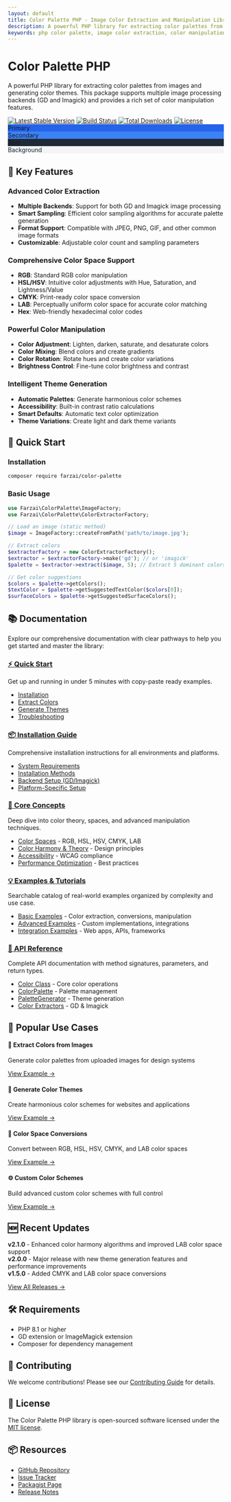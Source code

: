```yaml
---
layout: default
title: Color Palette PHP - Image Color Extraction and Manipulation Library
description: A powerful PHP library for extracting color palettes from images, generating color themes, and manipulating colors in multiple color spaces
keywords: php color palette, image color extraction, color manipulation, color themes
---
```


# Color Palette PHP

A powerful PHP library for extracting color palettes from images and generating color themes. This package supports multiple image processing backends (GD and Imagick) and provides a rich set of color manipulation features.

<div class="badges">
  <a href="https://packagist.org/packages/farzai/color-palette"><img src="https://img.shields.io/packagist/v/farzai/color-palette.svg" alt="Latest Stable Version"></a>
  <a href="https://github.com/parsilver/color-palette-php/actions"><img src="https://github.com/parsilver/color-palette-php/workflows/tests/badge.svg" alt="Build Status"></a>
  <a href="https://packagist.org/packages/farzai/color-palette"><img src="https://img.shields.io/packagist/dt/farzai/color-palette.svg" alt="Total Downloads"></a>
  <a href="https://github.com/parsilver/color-palette-php/blob/main/LICENSE.md"><img src="https://img.shields.io/packagist/l/farzai/color-palette.svg" alt="License"></a>
</div>

<div class="color-example">
    <div class="color-swatch" style="background: #2563eb">Primary</div>
    <div class="color-swatch" style="background: #3b82f6">Secondary</div>
    <div class="color-swatch" style="background: #1f2937">Text</div>
    <div class="color-swatch" style="background: #f3f4f6; color: #1f2937">Background</div>
</div>

## 🎨 Key Features

### Advanced Color Extraction
- **Multiple Backends**: Support for both GD and Imagick image processing
- **Smart Sampling**: Efficient color sampling algorithms for accurate palette generation
- **Format Support**: Compatible with JPEG, PNG, GIF, and other common image formats
- **Customizable**: Adjustable color count and sampling parameters

### Comprehensive Color Space Support
- **RGB**: Standard RGB color manipulation
- **HSL/HSV**: Intuitive color adjustments with Hue, Saturation, and Lightness/Value
- **CMYK**: Print-ready color space conversion
- **LAB**: Perceptually uniform color space for accurate color matching
- **Hex**: Web-friendly hexadecimal color codes

### Powerful Color Manipulation
- **Color Adjustment**: Lighten, darken, saturate, and desaturate colors
- **Color Mixing**: Blend colors and create gradients
- **Color Rotation**: Rotate hues and create color variations
- **Brightness Control**: Fine-tune color brightness and contrast

### Intelligent Theme Generation
- **Automatic Palettes**: Generate harmonious color schemes
- **Accessibility**: Built-in contrast ratio calculations
- **Smart Defaults**: Automatic text color optimization
- **Theme Variations**: Create light and dark theme variants

## 🚀 Quick Start

### Installation

```bash
composer require farzai/color-palette
```

### Basic Usage

```php
use Farzai\ColorPalette\ImageFactory;
use Farzai\ColorPalette\ColorExtractorFactory;

// Load an image (static method)
$image = ImageFactory::createFromPath('path/to/image.jpg');

// Extract colors
$extractorFactory = new ColorExtractorFactory();
$extractor = $extractorFactory->make('gd'); // or 'imagick'
$palette = $extractor->extract($image, 5); // Extract 5 dominant colors (returns ColorPalette)

// Get color suggestions
$colors = $palette->getColors();
$textColor = $palette->getSuggestedTextColor($colors[0]);
$surfaceColors = $palette->getSuggestedSurfaceColors();
```

## 📚 Documentation

Explore our comprehensive documentation with clear pathways to help you get started and master the library:

<div class="doc-sections">
  <div class="doc-section">
    <h3><a href="quick-start">⚡ Quick Start</a></h3>
    <p>Get up and running in under 5 minutes with copy-paste ready examples.</p>
    <ul class="doc-links">
      <li><a href="quick-start#installation">Installation</a></li>
      <li><a href="quick-start#extract-colors">Extract Colors</a></li>
      <li><a href="quick-start#generate-themes">Generate Themes</a></li>
      <li><a href="quick-start#troubleshooting">Troubleshooting</a></li>
    </ul>
  </div>

  <div class="doc-section">
    <h3><a href="guides/installation">📦 Installation Guide</a></h3>
    <p>Comprehensive installation instructions for all environments and platforms.</p>
    <ul class="doc-links">
      <li><a href="guides/installation#system-requirements">System Requirements</a></li>
      <li><a href="guides/installation#installation-methods">Installation Methods</a></li>
      <li><a href="guides/installation#backend-setup">Backend Setup (GD/Imagick)</a></li>
      <li><a href="guides/installation#platform-specific-installation">Platform-Specific Setup</a></li>
    </ul>
  </div>

  <div class="doc-section">
    <h3><a href="concepts/color-spaces">🎯 Core Concepts</a></h3>
    <p>Deep dive into color theory, spaces, and advanced manipulation techniques.</p>
    <ul class="doc-links">
      <li><a href="concepts/color-spaces">Color Spaces</a> - RGB, HSL, HSV, CMYK, LAB</li>
      <li><a href="concepts/color-theory">Color Harmony & Theory</a> - Design principles</li>
      <li><a href="concepts/accessibility">Accessibility</a> - WCAG compliance</li>
      <li><a href="concepts/performance">Performance Optimization</a> - Best practices</li>
    </ul>
  </div>

  <div class="doc-section">
    <h3><a href="examples/">💡 Examples & Tutorials</a></h3>
    <p>Searchable catalog of real-world examples organized by complexity and use case.</p>
    <ul class="doc-links">
      <li><a href="examples/#basic">Basic Examples</a> - Color extraction, conversions, manipulation</li>
      <li><a href="examples/#advanced">Advanced Examples</a> - Custom implementations, integrations</li>
      <li><a href="examples/#integration">Integration Examples</a> - Web apps, APIs, frameworks</li>
    </ul>
  </div>

  <div class="doc-section">
    <h3><a href="api/">📖 API Reference</a></h3>
    <p>Complete API documentation with method signatures, parameters, and return types.</p>
    <ul class="doc-links">
      <li><a href="api/reference/color">Color Class</a> - Core color operations</li>
      <li><a href="api/reference/color-palette">ColorPalette</a> - Palette management</li>
      <li><a href="api/reference/palette-generation">PaletteGenerator</a> - Theme generation</li>
      <li><a href="api/reference/color-extractor">Color Extractors</a> - GD & Imagick</li>
    </ul>
  </div>
</div>

## 🎯 Popular Use Cases

<div class="use-cases">
  <div class="use-case">
    <h4>🎨 Extract Colors from Images</h4>
    <p>Generate color palettes from uploaded images for design systems</p>
    <a href="examples/basic/color-extraction">View Example →</a>
  </div>

  <div class="use-case">
    <h4>🌈 Generate Color Themes</h4>
    <p>Create harmonious color schemes for websites and applications</p>
    <a href="examples/basic/theme-generation">View Example →</a>
  </div>

  <div class="use-case">
    <h4>🔄 Color Space Conversions</h4>
    <p>Convert between RGB, HSL, HSV, CMYK, and LAB color spaces</p>
    <a href="examples/basic/color-spaces">View Example →</a>
  </div>

  <div class="use-case">
    <h4>⚙️ Custom Color Schemes</h4>
    <p>Build advanced custom color schemes with full control</p>
    <a href="examples/advanced/custom-schemes">View Example →</a>
  </div>
</div>

## 🆕 Recent Updates

<div class="recent-updates">
  <div class="update-item">
    <strong>v2.1.0</strong> - Enhanced color harmony algorithms and improved LAB color space support
  </div>
  <div class="update-item">
    <strong>v2.0.0</strong> - Major release with new theme generation features and performance improvements
  </div>
  <div class="update-item">
    <strong>v1.5.0</strong> - Added CMYK and LAB color space conversions
  </div>
</div>

<p><a href="https://github.com/parsilver/color-palette-php/releases">View All Releases →</a></p>

## 🛠 Requirements

- PHP 8.1 or higher
- GD extension or ImageMagick extension
- Composer for dependency management

## 🤝 Contributing

We welcome contributions! Please see our [Contributing Guide](https://github.com/parsilver/color-palette-php/blob/main/CONTRIBUTING.md) for details.

## 📄 License

The Color Palette PHP library is open-sourced software licensed under the [MIT license](https://github.com/parsilver/color-palette-php/blob/main/LICENSE.md).

## 📦 Resources

- [GitHub Repository](https://github.com/parsilver/color-palette-php)
- [Issue Tracker](https://github.com/parsilver/color-palette-php/issues)
- [Packagist Page](https://packagist.org/packages/farzai/color-palette)
- [Release Notes](https://github.com/parsilver/color-palette-php/releases) 